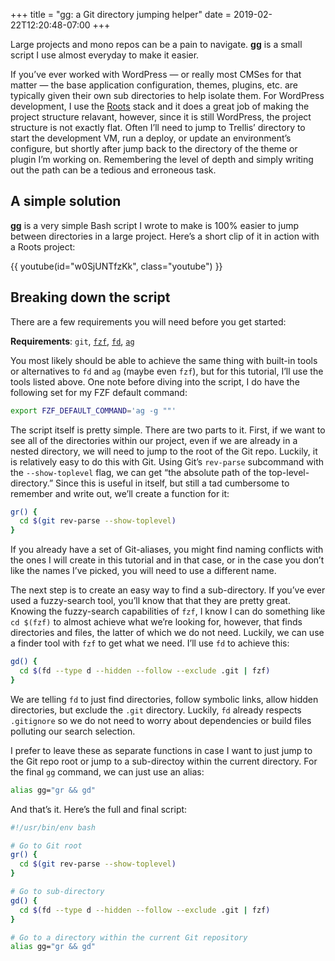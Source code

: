 +++
title = "gg: a Git directory jumping helper"
date = 2019-02-22T12:20:48-07:00
+++

Large projects and mono repos can be a pain to navigate. **gg**
is a small script I use almost everyday to make it easier.
<!-- more -->

If you’ve ever worked with WordPress — or really most CMSes for
that matter — the base application configuration, themes,
plugins, etc. are typically given their own sub directories to
help isolate them. For WordPress development, I use the
[Roots](https://roots.io) stack and it does a great job of
making the project structure relavant, however, since it is
still WordPress, the project structure is not exactly flat.
Often I’ll need to jump to Trellis’ directory to start the
development VM, run a deploy, or update an environment’s
configure, but shortly after jump back to the directory of the
theme or plugin I’m working on. Remembering the level of depth
and simply writing out the path can be a tedious and erroneous
task.

## A simple solution

**gg** is a very simple Bash script I wrote to make is 100%
easier to jump between directories in a large project. Here’s a
short clip of it in action with a Roots project:

{{ youtube(id="w0SjUNTfzKk", class="youtube") }}

## Breaking down the script

There are a few requirements you will need before you get started:

**Requirements**: `git`, [`fzf`], [`fd`], [`ag`]

You most likely should be able to achieve the same thing with
built-in tools or alternatives to `fd` and `ag` (maybe even
`fzf`), but for this tutorial, I’ll use the tools listed above.
One note before diving into the script, I do have the following
set for my FZF default command:

```bash
export FZF_DEFAULT_COMMAND='ag -g ""'
```

The script itself is pretty simple. There are two parts to it.
First, if we want to see all of the directories within our
project, even if we are already in a nested directory, we will
need to jump to the root of the Git repo. Luckily, it is
relatively easy to do this with Git. Using Git’s `rev-parse`
subcommand with the `--show-toplevel` flag, we can get “the
absolute path of the top-level-directory.” Since this is useful
in itself, but still a tad cumbersome to remember and write out,
we’ll create a function for it:

```bash
gr() {
  cd $(git rev-parse --show-toplevel)
}
```

If you already have a set of Git-aliases, you might find naming
conflicts with the ones I will create in this tutorial and in
that case, or in the case you don’t like the names I’ve picked,
you will need to use a different name.

The next step is to create an easy way to find a sub-directory.
If you’ve ever used a fuzzy-search tool, you’ll know that that
they are pretty great. Knowing the fuzzy-search capabilities of
`fzf`, I know I can do something like `cd $(fzf)` to almost
achieve what we’re looking for, however, that finds directories
and files, the latter of which we do not need. Luckily, we can
use a finder tool with `fzf` to get what we need. I’ll use `fd`
to achieve this:

```bash
gd() {
  cd $(fd --type d --hidden --follow --exclude .git | fzf)
}
```

We are telling `fd` to just find directories, follow symbolic
links, allow hidden directories, but exclude the `.git`
directory. Luckily, `fd` already respects `.gitignore` so we do
not need to worry about dependencies or build files polluting
our search selection.

I prefer to leave these as separate functions in case I want to
just jump to the Git repo root or jump to a sub-directoy within
the current directory. For the final `gg` command, we can just
use an alias:

```bash
alias gg="gr && gd"
```

And that’s it. Here’s the full and final script:

```bash
#!/usr/bin/env bash

# Go to Git root
gr() {
  cd $(git rev-parse --show-toplevel)
}

# Go to sub-directory
gd() {
  cd $(fd --type d --hidden --follow --exclude .git | fzf)
}

# Go to a directory within the current Git repository
alias gg="gr && gd"
```

[`fzf`]: https://github.com/junegunn/fzf
[`fd`]: https://github.com/sharkdp/fd
[`ag`]: https://github.com/ggreer/the_silver_searcher